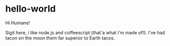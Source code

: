 # hello-world

Hi Humans!

Sigit here, i like node.js and coffeescript (that'a what i'm made of!).
I've had tacon on the moon them far superior to Earth tacos.
